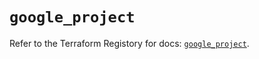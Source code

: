 # `google_project`

Refer to the Terraform Registory for docs: [`google_project`](https://registry.terraform.io/providers/hashicorp/google/5.29.0/docs/resources/project).
